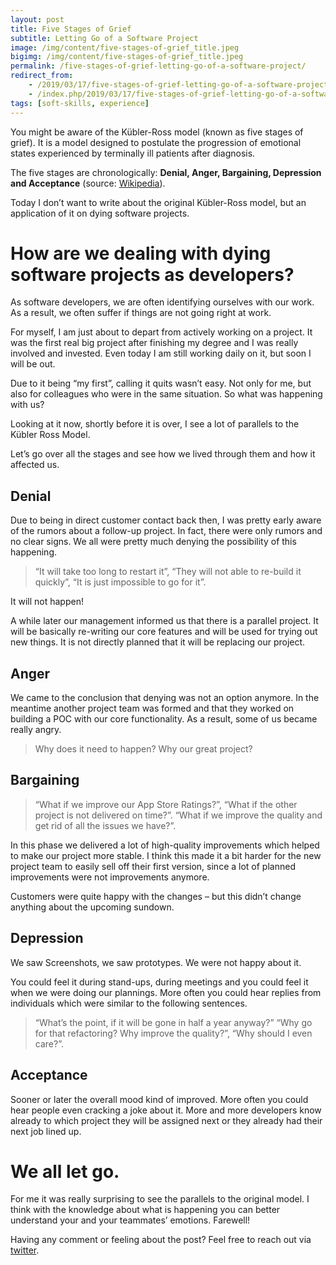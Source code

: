 ```yaml
---
layout: post
title: Five Stages of Grief
subtitle: Letting Go of a Software Project
image: /img/content/five-stages-of-grief_title.jpeg
bigimg: /img/content/five-stages-of-grief_title.jpeg
permalink: /five-stages-of-grief-letting-go-of-a-software-project/
redirect_from: 
    - /2019/03/17/five-stages-of-grief-letting-go-of-a-software-project/
    - /index.php/2019/03/17/five-stages-of-grief-letting-go-of-a-software-project/
tags: [soft-skills, experience]
---
```

You might be aware of the Kübler-Ross model (known as five stages of grief).
It is a model designed to postulate the progression of emotional states experienced by terminally ill patients after diagnosis.

The five stages are chronologically: **Denial, Anger, Bargaining, Depression and Acceptance** (source: [Wikipedia](https://en.wikipedia.org/wiki/K%C3%BCbler-Ross_model)).

Today I don’t want to write about the original Kübler-Ross model, but an application of it on dying software projects.

# How are we dealing with dying software projects as developers?
As software developers, we are often identifying ourselves with our work. As a result, we often suffer if things are not going right at work.

For myself, I am just about to depart from actively working on a project. It was the first real big project after finishing my degree and I was really involved and invested.
Even today I am still working daily on it, but soon I will be out.

Due to it being “my first”, calling it quits wasn’t easy. Not only for me, but also for colleagues who were in the same situation. So what was happening with us?

Looking at it now, shortly before it is over, I see a lot of parallels to the Kübler Ross Model.

Let’s go over all the stages and see how we lived through them and how it affected us.

## Denial
Due to being in direct customer contact back then, I was pretty early aware of the rumors about a follow-up project.
In fact, there were only rumors and no clear signs. We all were pretty much denying the possibility of this happening.

> “It will take too long to restart it”, “They will not able to re-build it quickly”, “It is just impossible to go for it”.

It will not happen!

A while later our management informed us that there is a parallel project. It will be basically re-writing our core features and will be used for trying out new things. It is not directly planned that it will be replacing our project.

## Anger
We came to the conclusion that denying was not an option anymore. In the meantime another project team was formed and that they worked on building a POC with our core functionality. As a result, some of us became really angry.

> Why does it need to happen? Why our great project?

## Bargaining
> “What if we improve our App Store Ratings?”, “What if the other project is not delivered on time?”. “What if we improve the quality and get rid of all the issues we have?”.

In this phase we delivered a lot of high-quality improvements which helped to make our project more stable. I think this made it a bit harder for the new project team to easily sell off their first version, since a lot of planned improvements were not improvements anymore.

Customers were quite happy with the changes – but this didn’t change anything about the upcoming sundown.

## Depression
We saw Screenshots, we saw prototypes. We were not happy about it.

You could feel it during stand-ups, during meetings and you could feel it when we were doing our plannings.
More often you could hear replies from individuals which were similar to the following sentences.

> “What’s the point, if it will be gone in half a year anyway?” “Why go for that refactoring? Why improve the quality?”, “Why should I even care?”.

## Acceptance
Sooner or later the overall mood kind of improved. More often you could hear people even cracking a joke about it.
More and more developers know already to which project they will be assigned next or they already had their next job lined up.

# We all let go.
For me it was really surprising to see the parallels to the original model. I think with the knowledge about what is happening you can better understand your and your teammates’ emotions. Farewell!

Having any comment or feeling about the post? Feel free to reach out via [twitter](https://twitter.com/eiselems).